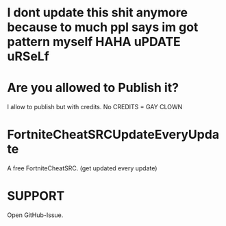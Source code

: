 # I dont update this shit anymore because to much ppl says im got pattern myself HAHA uPDATE uRSeLf

# Are you allowed to Publish it?
I allow to publish but with credits. 
No CREDITS = GAY CLOWN

# FortniteCheatSRCUpdateEveryUpdate
A free FortniteCheatSRC. (get updated every update)

# SUPPORT
Open GitHub-Issue.

